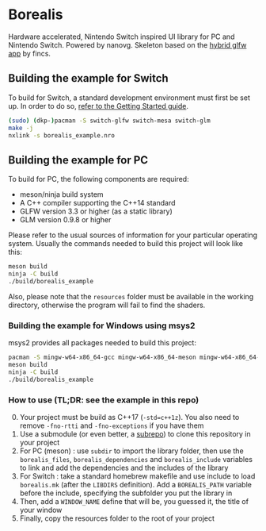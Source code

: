 # Borealis

Hardware accelerated, Nintendo Switch inspired UI library for PC and Nintendo Switch. Powered by nanovg. Skeleton based on the [hybrid glfw app](https://github.com/fincs/hybrid_app) by fincs.

## Building the example for Switch

To build for Switch, a standard development environment must first be set up. In order to do so, [refer to the Getting Started guide](https://devkitpro.org/wiki/Getting_Started).

```bash
(sudo) (dkp-)pacman -S switch-glfw switch-mesa switch-glm
make -j
nxlink -s borealis_example.nro
```

## Building the example for PC

To build for PC, the following components are required:

- meson/ninja build system
- A C++ compiler supporting the C++14 standard
- GLFW version 3.3 or higher (as a static library)
- GLM version 0.9.8 or higher

Please refer to the usual sources of information for your particular operating system. Usually the commands needed to build this project will look like this:

```bash
meson build
ninja -C build
./build/borealis_example
```

Also, please note that the `resources` folder must be available in the working directory, otherwise the program will fail to find the shaders.

### Building the example for Windows using msys2

msys2 provides all packages needed to build this project:

```bash
pacman -S mingw-w64-x86_64-gcc mingw-w64-x86_64-meson mingw-w64-x86_64-ninja mingw-w64-x86_64-pkg-config mingw-w64-x86_64-glfw mingw-w64-x86_64-glm
meson build
ninja -C build
./build/borealis_example
```

### How to use (TL;DR: see the example in this repo)
0. Your project must be build as C++17 (`-std=c++1z`). You also need to remove `-fno-rtti` and `-fno-exceptions` if you have them
1. Use a submodule (or even better, a [subrepo](https://github.com/ingydotnet/git-subrepo)) to clone this repository in your project
2. For PC (meson) : use `subdir` to import the library folder, then use the `borealis_files`, `borealis_dependencies` and `borealis_include` variables to link and add the dependencies and the includes of the library
3. For Switch : take a standard homebrew makefile and use include to load `borealis.mk` (after the `LIBDIRS` definition). Add a `BOREALIS_PATH` variable before the include, specifying the subfolder you put the library in
4. Then, add a `WINDOW_NAME` define that will be, you guessed it, the title of your window
5. Finally, copy the resources folder to the root of your project
